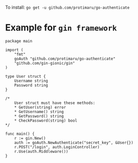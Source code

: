 To install: ```go get -u github.com/protimaru/go-authenticate```
# Example for ```gin framework```
```
package main

import (
    "fmt"
    goAuth "github.com/protimaru/go-authenticate"
    "github.com/gin-gionic/gin"
)

type User struct {
    Username string
    Password string
}

/* 
    User struct must have these methods:
    * GetUser(string) error
    * GetUsername() string
    * GetPassword() string
    * CheckPassword(string) bool 
*/

func main() {
    r := gin.New()
    auth := goAuth.NewAuthenticate("secret_key", &User{})
    r.POST("/login", auth.LoginController)
    r.Use(auth.Middleware())
}
```